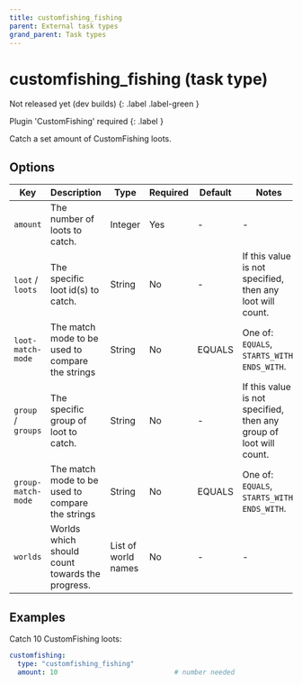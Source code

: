 ```yaml
---
title: customfishing_fishing
parent: External task types
grand_parent: Task types
---
```


# customfishing_fishing (task type)

Not released yet (dev builds)
{: .label .label-green }

Plugin 'CustomFishing' required
{: .label }

Catch a set amount of CustomFishing loots.

## Options

| Key                | Description                                      | Type                | Required | Default | Notes                                                              |
|--------------------|--------------------------------------------------|---------------------|----------|---------|--------------------------------------------------------------------|
| `amount`           | The number of loots to catch.                    | Integer             | Yes      | \-      | \-                                                                 |
| `loot` / `loots`   | The specific loot id(s) to catch.                | String              | No       | \-      | If this value is not specified, then any loot will count.          |
| `loot-match-mode`  | The match mode to be used to compare the strings | String              | No       | EQUALS  | One of: `EQUALS`, `STARTS_WITH`, `ENDS_WITH`.                      |
| `group` / `groups` | The specific group of loot to catch.             | String              | No       | \-      | If this value is not specified, then any group of loot will count. |
| `group-match-mode` | The match mode to be used to compare the strings | String              | No       | EQUALS  | One of: `EQUALS`, `STARTS_WITH`, `ENDS_WITH`.                      |
| `worlds`           | Worlds which should count towards the progress.  | List of world names | No       | \-      | \-                                                                 |

## Examples

Catch 10 CustomFishing loots:

```yaml
customfishing:
  type: "customfishing_fishing"
  amount: 10                             # number needed
```
